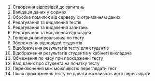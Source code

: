 1. Створення відповідей до запитань
2. Валідація даних у формах
3. Обробка помилок від серверу із отриманням даних
4. Редагування та видалення тестів
5. Редагування та видалення запитань
6. Редагування та видалення відповідей
7. Генерація опитувальника по тесту
8. Збереження відповідей студентів
9. Відображення результатів тесту для студентів
10. Відображення результатів студентів у кабінеті викладача
11. Обмеження по часу при проходженні тесту
12. Ввід даних про студента на початку тесту
13. Переключення між можливістю переглядати тест
14. Після проходження тесту не давати можливість його переглядати

